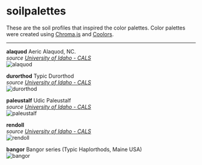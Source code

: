 soilpalettes
================

These are the soil profiles that inspired the color palettes. Color
palettes were created using [Chroma.js](https://gka.github.io/palettes/)
and [Coolors](https://coolors.co).

-----

**alaquod** Aeric Alaquod, NC.  
*source [University of Idaho -
CALS](https://www.uidaho.edu/cals/soil-orders)*  
![alaquod](images/alaquod-palette.png)

**durorthod** Typic Durorthod  
*source [University of Idaho -
CALS](https://www.uidaho.edu/cals/soil-orders)*  
![durorthod](images/durorthod-palette.png)

**paleustalf** Udic Paleustalf  
*source [University of Idaho -
CALS](https://www.uidaho.edu/cals/soil-orders)*  
![paleustalf](images/paleustalf-palette.png)

**rendoll**  
*source [University of Idaho -
CALS](https://www.uidaho.edu/cals/soil-orders)*  
![rendoll](images/rendoll-palette.png)

**bangor** Bangor series (Typic Haplorthods, Maine USA)  
![bangor](images/bangor-palette.png)

